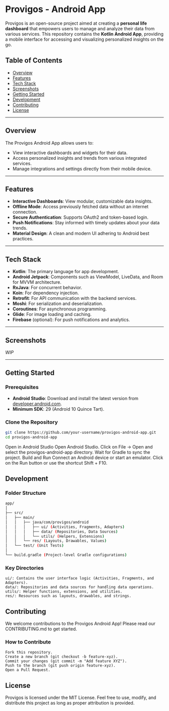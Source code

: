 # Provigos - Android App

Provigos is an open-source project aimed at creating a **personal life dashboard** that empowers users to manage and analyze their data from various services. This repository contains the **Kotlin Android App**, providing a mobile interface for accessing and visualizing personalized insights on the go.

## Table of Contents

- [Overview](#overview)
- [Features](#features)
- [Tech Stack](#tech-stack)
- [Screenshots](#screenshots)
- [Getting Started](#getting-started)
- [Development](#development)
- [Contributing](#contributing)
- [License](#license)

---

## Overview

The Provigos Android App allows users to:
- View interactive dashboards and widgets for their data.
- Access personalized insights and trends from various integrated services.
- Manage integrations and settings directly from their mobile device.

---

## Features

- **Interactive Dashboards**: View modular, customizable data insights.
- **Offline Mode**: Access previously fetched data without an internet connection.
- **Secure Authentication**: Supports OAuth2 and token-based login.
- **Push Notifications**: Stay informed with timely updates about your data trends.
- **Material Design**: A clean and modern UI adhering to Android best practices.

---

## Tech Stack

- **Kotlin**: The primary language for app development.
- **Android Jetpack**: Components such as ViewModel, LiveData, and Room for MVVM architecture.
- **RxJava**: For concurrent behavior. 
- **Koin**: For dependency injection.
- **Retrofit**: For API communication with the backend services.
- **Moshi**: For serialization and deserialization. 
- **Coroutines**: For asynchronous programming.
- **Glide**: For image loading and caching.
- **Firebase** (optional): For push notifications and analytics.

---

## Screenshots

*WIP*  

---

## Getting Started

### Prerequisites

- **Android Studio**: Download and install the latest version from [developer.android.com](https://developer.android.com/studio).
- **Minimum SDK**: 29 (Android 10 Quince Tart).

### Clone the Repository

```bash
git clone https://github.com/your-username/provigos-android-app.git
cd provigos-android-app
```
Open in Android Studio
Open Android Studio.
Click on File -> Open and select the provigos-android-app directory.
Wait for Gradle to sync the project.
Build and Run
Connect an Android device or start an emulator.
Click on the Run button or use the shortcut Shift + F10.

## Development

### Folder Structure

```bash
app/
│
├── src/
│   ├── main/
│   │   ├── java/com/provigos/android
│   │   │   ├── ui/ (Activities, Fragments, Adapters)
│   │   │   ├── data/ (Repositories, Data Sources)
│   │   │   └── utils/ (Helpers, Extensions)
│   │   └── res/ (Layouts, Drawables, Values)
│   └── test/ (Unit Tests)
│
└── build.gradle (Project-level Gradle configurations)
```
### Key Directories
```
ui/: Contains the user interface logic (Activities, Fragments, and Adapters).
data/: Repositories and data sources for handling data operations.
utils/: Helper functions, extensions, and utilities.
res/: Resources such as layouts, drawables, and strings.
```
## Contributing
We welcome contributions to the Provigos Android App! Please read our CONTRIBUTING.md to get started.

### How to Contribute
```
Fork this repository.
Create a new branch (git checkout -b feature-xyz).
Commit your changes (git commit -m "Add feature XYZ").
Push to the branch (git push origin feature-xyz).
Open a Pull Request.
```

## License
Provigos is licensed under the MIT License.
Feel free to use, modify, and distribute this project as long as proper attribution is provided.
